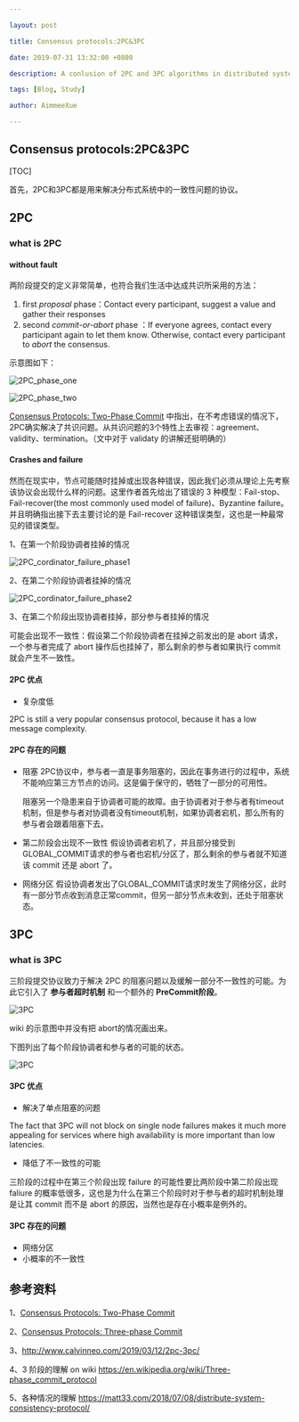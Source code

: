 ```yaml
---

layout: post

title: Consensus protocols:2PC&3PC

date: 2019-07-31 13:32:00 +0800

description: A conlusion of 2PC and 3PC algorithms in distributed system

tags: [Blog, Study]

author: AimmeeXue

---
```

## Consensus protocols:2PC&3PC

[TOC]

首先，2PC和3PC都是用来解决分布式系统中的一致性问题的协议。

## 2PC

### what is 2PC

#### without fault

两阶段提交的定义非常简单，也符合我们生活中达成共识所采用的方法：

1.  first *proposal* phase：Contact every participant, suggest a value and gather their responses
2. second *commit-or-abort* phase ：If everyone agrees, contact every participant again to let them know. Otherwise, contact every participant to *abort* the consensus.

示意图如下：

![2PC_phase_one](http://ww4.sinaimg.cn/large/006tNc79ly1g5d5vczz01j30wk0kcagy.jpg)

![2PC_phase_two](http://ww3.sinaimg.cn/large/006tNc79ly1g5d5yoqsc7j30n20m0jw1.jpg)

[Consensus Protocols: Two-Phase Commit](https://www.the-paper-trail.org/post/2008-11-27-consensus-protocols-two-phase-commit/) 中指出，在不考虑错误的情况下，2PC确实解决了共识问题。从共识问题的3个特性上去审视：agreement、validity、termination。（文中对于 validaty 的讲解还挺明确的）

#### Crashes and failure

然而在现实中，节点可能随时挂掉或出现各种错误，因此我们必须从理论上先考察该协议会出现什么样的问题。这里作者首先给出了错误的 3 种模型：Fail-stop、Fail-recover(the most commonly used model of failure)、Byzantine failure。并且明确指出接下去主要讨论的是 Fail-recover 这种错误类型，这也是一种最常见的错误类型。

1、在第一个阶段协调者挂掉的情况

![2PC_cordinator_failure_phase1](http://ww3.sinaimg.cn/large/006tNc79ly1g5d5flbr1mj30zc0k8jzt.jpg)

2、在第二个阶段协调者挂掉的情况

![2PC_cordinator_failure_phase2](http://ww4.sinaimg.cn/large/006tNc79ly1g5ixvx9gznj30mk0lmte8.jpg)

3、在第二个阶段出现协调者挂掉，部分参与者挂掉的情况

可能会出现不一致性：假设第二个阶段协调者在挂掉之前发出的是 abort 请求，一个参与者完成了 abort 操作后也挂掉了，那么剩余的参与者如果执行 commit 就会产生不一致性。

#### 2PC 优点

+ 复杂度低

2PC is still a very popular consensus protocol, because it has a low message complexity. 

#### 2PC 存在的问题

+ 阻塞
  2PC协议中，参与者一直是事务阻塞的，因此在事务进行的过程中，系统不能响应第三方节点的访问。这是偏于保守的，牺牲了一部分的可用性。

  阻塞另一个隐患来自于协调者可能的故障。由于协调者对于参与者有timeout机制，但是参与者对协调者没有timeout机制，如果协调者宕机，那么所有的参与者会跟着阻塞下去。

+ 第二阶段会出现不一致性
  假设协调者宕机了，并且部分接受到GLOBAL_COMMIT请求的参与者也宕机/分区了，那么剩余的参与者就不知道该 commit 还是 abort 了。

+ 网络分区
假设协调者发出了GLOBAL_COMMIT请求时发生了网络分区，此时有一部分节点收到消息正常commit，但另一部分节点未收到，还处于阻塞状态。

## 3PC

### what is 3PC

三阶段提交协议致力于解决 2PC 的阻塞问题以及缓解一部分不一致性的可能。为此它引入了 **参与者超时机制** 和一个额外的 **PreCommit阶段**。

![3PC](http://ww1.sinaimg.cn/large/006tNc79ly1g5d6ty3uvaj30zu0kwn16.jpg)

wiki 的示意图中并没有把 abort的情况画出来。

下图列出了每个阶段协调者和参与者的可能的状态。

![3PC](http://ww2.sinaimg.cn/large/006tNc79ly1g5ibe37f5cj31jg0u0gox.jpg)



#### 3PC 优点

+ 解决了单点阻塞的问题

The fact that 3PC will not block on single node failures makes it much more appealing for services where high availability is more important than low latencies.

+ 降低了不一致性的可能

三阶段的过程中在第三个阶段出现 failure 的可能性要比两阶段中第二阶段出现 faliure 的概率低很多，这也是为什么在第三个阶段时对于参与者的超时机制处理是让其 commit 而不是 abort 的原因，当然也是存在小概率是例外的。

#### 3PC 存在的问题

+ 网络分区
+ 小概率的不一致性



## 参考资料

1、[Consensus Protocols: Two-Phase Commit](https://www.the-paper-trail.org/post/2008-11-27-consensus-protocols-two-phase-commit/) 

2、[Consensus Protocols: Three-phase Commit](https://www.the-paper-trail.org/post/2008-11-29-consensus-protocols-three-phase-commit/)

3、http://www.calvinneo.com/2019/03/12/2pc-3pc/

4、3 阶段的理解 on wiki
https://en.wikipedia.org/wiki/Three-phase_commit_protocol

5、各种情况的理解
https://matt33.com/2018/07/08/distribute-system-consistency-protocol/

